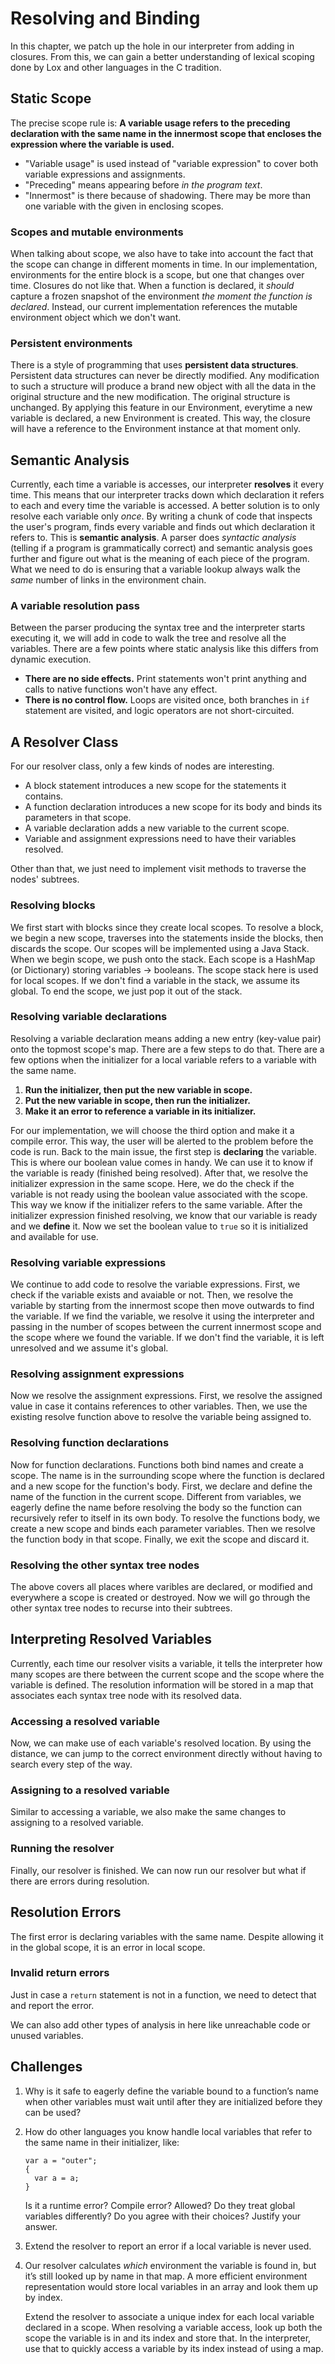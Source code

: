 # Resolving and Binding

In this chapter, we patch up the hole in our interpreter from adding in closures.
From this, we can gain a better understanding of lexical scoping done by Lox and other languages in the C tradition.

## Static Scope

The precise scope rule is: **A variable usage refers to the preceding declaration with the same name in the innermost scope that encloses the expression where the variable is used.**

- "Variable usage" is used instead of "variable expression" to cover both variable expressions and assignments.
- "Preceding" means appearing before _in the program text_.
- "Innermost" is there because of shadowing. There may be more than one variable with the given in enclosing scopes.

### Scopes and mutable environments

When talking about scope, we also have to take into account the fact that the scope can change in different moments in time.
In our implementation, environments for the entire block is a scope, but one that changes over time.
Closures do not like that. When a function is declared, it _should_ capture a frozen snapshot of the environment _the moment the function is declared_.
Instead, our current implementation references the mutable environment object which we don't want.

### Persistent environments

There is a style of programming that uses **persistent data structures**. Persistent data structures can never be directly modified.
Any modification to such a structure will produce a brand new object with all the data in the original structure and the new modification. The original structure is unchanged.
By applying this feature in our Environment, everytime a new variable is declared, a new Environment is created. This way, the closure will have a reference to the Environment instance at that moment only.

## Semantic Analysis

Currently, each time a variable is accesses, our interpreter **resolves** it every time. This means that our interpreter tracks down which declaration it refers to each and every time the variable is accessed.
A better solution is to only resolve each variable only _once_. By writing a chunk of code that inspects the user's program, finds every variable and finds out which declaration it refers to. This is **semantic analysis**.
A parser does _syntactic analysis_ (telling if a program is grammatically correct) and semantic analysis goes further and figure out what is the meaning of each piece of the program.
What we need to do is ensuring that a variable lookup always walk the _same_ number of links in the environment chain.

### A variable resolution pass

Between the parser producing the syntax tree and the interpreter starts executing it, we will add in code to walk the tree and resolve all the variables.
There are a few points where static analysis like this differs from dynamic execution.

- **There are no side effects.** Print statements won't print anything and calls to native functions won't have any effect.
- **There is no control flow.** Loops are visited once, both branches in `if` statement are visited, and logic operators are not short-circuited.

## A Resolver Class

For our resolver class, only a few kinds of nodes are interesting.

- A block statement introduces a new scope for the statements it contains.
- A function declaration introduces a new scope for its body and binds its parameters in that scope.
- A variable declaration adds a new variable to the current scope.
- Variable and assignment expressions need to have their variables resolved.

Other than that, we just need to implement visit methods to traverse the nodes' subtrees.

### Resolving blocks

We first start with blocks since they create local scopes.
To resolve a block, we begin a new scope, traverses into the statements inside the blocks, then discards the scope.
Our scopes will be implemented using a Java Stack.
When we begin scope, we push onto the stack.
Each scope is a HashMap (or Dictionary) storing variables -> booleans.
The scope stack here is used for local scopes. If we don't find a variable in the stack, we assume its global.
To end the scope, we just pop it out of the stack.

### Resolving variable declarations

Resolving a variable declaration means adding a new entry (key-value pair) onto the topmost scope's map. There are a few steps to do that.
There are a few options when the initializer for a local variable refers to a variable with the same name.

1. **Run the initializer, then put the new variable in scope.**
2. **Put the new variable in scope, then run the initializer.**
3. **Make it an error to reference a variable in its initializer.**

For our implementation, we will choose the third option and make it a compile error. This way, the user will be alerted to the problem before the code is run.
Back to the main issue, the first step is **declaring** the variable.
This is where our boolean value comes in handy. We can use it to know if the variable is ready (finished being resolved).
After that, we resolve the initializer expression in the same scope. Here, we do the check if the variable is not ready using the boolean value associated with the scope. This way we know if the initializer refers to the same variable.
After the initializer expression finished resolving, we know that our variable is ready and we **define** it.
Now we set the boolean value to `true` so it is initialized and available for use.

### Resolving variable expressions

We continue to add code to resolve the variable expressions.
First, we check if the variable exists and avaiable or not.
Then, we resolve the variable by starting from the innermost scope then move outwards to find the variable.
If we find the variable, we resolve it using the interpreter and passing in the number of scopes between the current innermost scope and the scope where we found the variable.
If we don't find the variable, it is left unresolved and we assume it's global.

### Resolving assignment expressions

Now we resolve the assignment expressions.
First, we resolve the assigned value in case it contains references to other variables.
Then, we use the existing resolve function above to resolve the variable being assigned to.

### Resolving function declarations

Now for function declarations.
Functions both bind names and create a scope. The name is in the surrounding scope where the function is declared and a new scope for the function's body.
First, we declare and define the name of the function in the current scope.
Different from variables, we eagerly define the name before resolving the body so the function can recursively refer to itself in its own body.
To resolve the functions body, we create a new scope and binds each parameter variables. Then we resolve the function body in that scope.
Finally, we exit the scope and discard it.

### Resolving the other syntax tree nodes

The above covers all places where varibles are declared, or modified and everywhere a scope is created or destroyed.
Now we will go through the other syntax tree nodes to recurse into their subtrees.

## Interpreting Resolved Variables

Currently, each time our resolver visits a variable, it tells the interpreter how many scopes are there between the current scope and the scope where the variable is defined.
The resolution information will be stored in a map that associates each syntax tree node with its resolved data.

### Accessing a resolved variable

Now, we can make use of each variable's resolved location.
By using the distance, we can jump to the correct environment directly without having to search every step of the way.

### Assigning to a resolved variable

Similar to accessing a variable, we also make the same changes to assigning to a resolved variable.

### Running the resolver

Finally, our resolver is finished. We can now run our resolver but what if there are errors during resolution.

## Resolution Errors

The first error is declaring variables with the same name. Despite allowing it in the global scope, it is an error in local scope.

### Invalid return errors

Just in case a `return` statement is not in a function, we need to detect that and report the error.

We can also add other types of analysis in here like unreachable code or unused variables.

## Challenges

1. Why is it safe to eagerly define the variable bound to a function’s name when other variables must wait until after they are initialized before they can be used?

2. How do other languages you know handle local variables that refer to the same name in their initializer, like:

   ```lox
   var a = "outer";
   {
     var a = a;
   }
   ```

   Is it a runtime error? Compile error? Allowed? Do they treat global variables differently? Do you agree with their choices? Justify your answer.

3. Extend the resolver to report an error if a local variable is never used.

4. Our resolver calculates _which_ environment the variable is found in, but it’s still looked up by name in that map. A more efficient environment representation would store local variables in an array and look them up by index.

   Extend the resolver to associate a unique index for each local variable declared in a scope. When resolving a variable access, look up both the scope the variable is in and its index and store that. In the interpreter, use that to quickly access a variable by its index instead of using a map.
